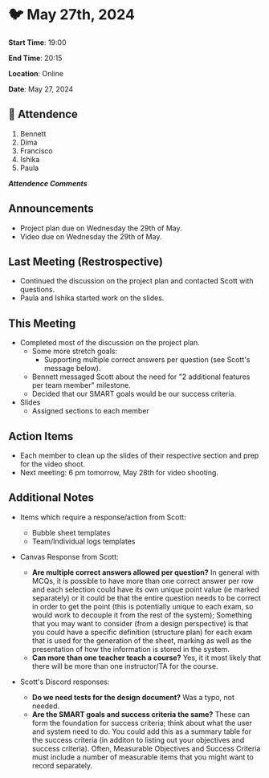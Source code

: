 # :bird: May 27th, 2024

**Start Time**: 19:00

**End Time**: 20:15

**Location**: Online

**Date**: May 27, 2024

## 👋 Attendence

1. Bennett
2. Dima
3. Francisco
4. Ishika
5. Paula

***Attendence Comments***

## Announcements

- Project plan due on Wednesday the 29th of May.
- Video due on Wednesday the 29th of May.

## Last Meeting (Restrospective)

- Continued the discussion on the project plan and contacted Scott with questions.
- Paula and Ishika started work on the slides.

## This Meeting  

- Completed most of the discussion on the project plan.
  - Some more stretch goals:
    - Supporting multiple correct answers per question (see Scott's message below).
  - Bennett messaged Scott about the need for "2 additional features per team member" milestone.
  - Decided that our SMART goals would be our success criteria.
- Slides
  - Assigned sections to each member

## Action Items

- Each member to clean up the slides of their respective section and prep for the video shoot.
- Next meeting: 6 pm tomorrow, May 28th for video shooting.

## Additional Notes

- Items which require a response/action from Scott:
  - Bubble sheet templates
  - Team/Individual logs templates

- Canvas Response from Scott:
  - **Are multiple correct answers allowed per question?** In general with MCQs, it is possible to have more than one correct answer per row and each selection could have its own unique point value (ie marked separately) or it could be that the entire question needs to be correct in order to get the point (this is potentially unique to each exam, so would work to decouple it from the rest of the system); Something that you may want to consider (from a design perspective) is that you could have a specific definition (structure plan) for each exam that is used for the generation of the sheet, marking as well as the presentation of how the information is stored in the system.
  - **Can more than one teacher teach a course?** Yes, it it most likely that there will be more than one instructor/TA for the course.

- Scott's Discord responses:
  - **Do we need tests for the design document?** Was a typo, not needed.
  - **Are the SMART goals and success criteria the same?** These can form the foundation for success criteria; think about what the user and system need to do.   You could add this as a summary table for the success criteria (in additon to listing out your objectives and success criteria).   Often, Measurable Objectives and Success Criteria must include a number of measurable items that you might want to record separately.

